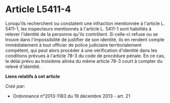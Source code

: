 # Article L5411-4

Lorsqu'ils recherchent ou constatent une infraction mentionnée à l'article L. 5411-1, les inspecteurs mentionnés à l'article
L. 5411-1 sont habilités à relever l'identité de la personne qu'ils contrôlent. Si celle-ci refuse ou se trouve dans
l'impossibilité de justifier de son identité, ils en rendent compte immédiatement à tout officier de police judiciaire
territorialement compétent, qui peut alors procéder à une vérification d'identité dans les conditions prévues à l'article
78-3 du code de procédure pénale. En ce cas, le délai prévu au troisième alinéa du même article 78-3 court à compter du
relevé d'identité.

**Liens relatifs à cet article**

_Créé par_:

  - Ordonnance n°2013-1183 du 19 décembre 2013 - art. 21
